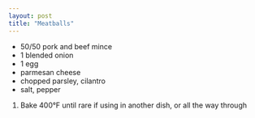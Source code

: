 ```yaml
---
layout: post
title: "Meatballs"
---
```


- 50/50 pork and beef mince
- 1 blended onion
- 1 egg
- parmesan cheese
- chopped parsley, cilantro
- salt, pepper

1. Bake 400°F until rare if using in another dish, or all the way through